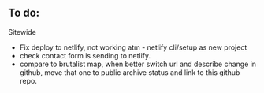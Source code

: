 ## To do:

Sitewide

- Fix deploy to netlify, not working atm - netlify cli/setup as new project
- check contact form is sending to netlify.
- compare to brutalist map, when better switch url and describe change in github, move that one to public archive status and link to this github repo.
